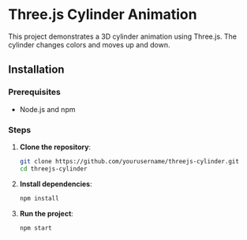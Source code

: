 # Three.js Cylinder Animation

This project demonstrates a 3D cylinder animation using Three.js. The cylinder changes colors and moves up and down.

## Installation

### Prerequisites

- Node.js and npm

### Steps

1. **Clone the repository**:
   ```sh
   git clone https://github.com/yourusername/threejs-cylinder.git
   cd threejs-cylinder
   ```

2. **Install dependencies**:
   ```sh
   npm install
   ```

3. **Run the project**:
   ```sh
   npm start
   ```
